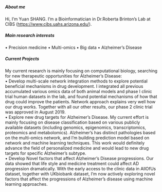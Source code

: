 ##### About me
Hi, I’m Yuan SHANG. I’m a Bioinformatician in Dr.Roberta Brinton’s Lab at CIBS (https://www.cibs.uahs.arizona.edu/).
##### Main research interests
• Precision medicine
• Multi-omics
• Big data
• Alzheimer’s Disease
##### Current Projects
My current research is mainly focusing on computational biology, searching for new therapeutic opportunities for Alzheimer’s Disease:
<br> • Develop multi-scale network integration methods to explore potential beneficial mechanisms in drug development. I integrated all previous accumulated various omics data of both animal models and phase I clinic trial human datasets in the lab, and found potential mechanisms of how that drug could improve the patients. Network approach explains very well how our drug works. Together with all our other results, our phase 2 clinic trial was approved in August 2019.
<br> • Explore new drug targets for Alzheimer’s Disease. My current effort is mainly focusing on disease classification based on various publicly available datasets (including genomics, epigenomics, transcriptomics, proteomics and metabolomics). Alzheimer’s has distinct pathologies based on the multi-omics network, and I’m building prediction model based on network and machine learning techniques. This work would definitely advance the field of personalized medicine and would lead to new drug targets for specific Alzheimer’s subtype.
<br> • Develop Novel factors that affect Alzheimer’s Disease progressions. Our data showed that life style and medicine treatment could affect AD progression dramatically. With the early access to the clinic data in AllOfUs dataset, together with UKbiobank dataset, I’m now actively exploring novel factors that affect the progressions of Alzheimer’s disease using machine learning approaches.
